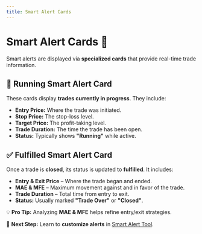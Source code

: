 ```yaml
---
title: Smart Alert Cards
---
```


# Smart Alert Cards 🎴

Smart alerts are displayed via **specialized cards** that provide real-time trade information.

## 📍 **Running Smart Alert Card**
These cards display **trades currently in progress**. They include:
- **Entry Price:** Where the trade was initiated.
- **Stop Price:** The stop-loss level.
- **Target Price:** The profit-taking level.
- **Trade Duration:** The time the trade has been open.
- **Status:** Typically shows **"Running"** while active.

## ✅ **Fulfilled Smart Alert Card**
Once a trade is **closed**, its status is updated to **fulfilled**. It includes:
- **Entry & Exit Price** – Where the trade began and ended.
- **MAE & MFE** – Maximum movement against and in favor of the trade.
- **Trade Duration** – Total time from entry to exit.
- **Status:** Usually marked **"Trade Over"** or **"Closed"**.

💡 **Pro Tip:** Analyzing **MAE & MFE** helps refine entry/exit strategies.

📌 **Next Step:** Learn to **customize alerts** in [Smart Alert Tool](smart-alert-tool).
